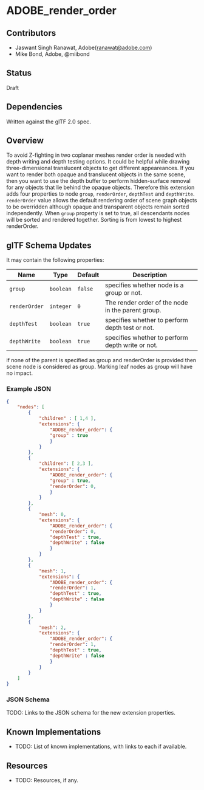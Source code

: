 # ADOBE_render_order

## Contributors

* Jaswant Singh Ranawat, Adobe(ranawat@adobe.com)
* Mike Bond, Adobe, @miibond

## Status

Draft

## Dependencies

Written against the glTF 2.0 spec.

## Overview

To avoid Z-fighting in two coplanar meshes render order is needed with depth writing and depth testing options. It could be helpful while drawing three-dimensional translucent objects to get different appeareances. If you want to render both opaque and translucent objects in the same scene, then you want to use the depth buffer to perform hidden-surface removal for any objects that lie behind the opaque objects. Therefore this extension adds four properties to node `group`, `renderOrder`, `depthTest` and `depthWrite`. `renderOrder` value allows the default rendering order of scene graph objects to be overridden although opaque and transparent objects remain sorted independently. When `group` property is set to true, all descendants nodes will be sorted and rendered together. Sorting is from lowest to highest renderOrder.

## glTF Schema Updates

It may contain the following properties:

| Name       | Type       | Default      | Description |
|----------|------------|--------------|--------------------------------- |
| `group`   | `boolean` | `false` | specifies whether node is a group or not. |
| `renderOrder`   | `integer` | `0` | The render order of the node in the parent group. |
| `depthTest` | `boolean`   | `true`        | specifies whether to perform depth test or not. |
| `depthWrite`    | `boolean` | `true` | specifies whether to perform depth write or not. |


if none of the parent is specified as group and renderOrder is provided then scene node is considered as group. Marking leaf nodes as group will have no impact.

### Example JSON

```json
{
    "nodes": [
        {
            "children" : [ 1,4 ],
            "extensions": {
                "ADOBE_render_order": {
                "group" : true
                }
            }
        },
        {
            "children": [ 2,3 ],
            "extensions": {
                "ADOBE_render_order": {
                "group" : true,
                "renderOrder": 0,
                }
            }
        },
        {
            "mesh": 0,
            "extensions": {
                "ADOBE_render_order": {
                "renderOrder": 0,
                "depthTest" : true,
                "depthWrite" : false
                }
            }
        },
        {
            "mesh": 1,
            "extensions": {
                "ADOBE_render_order": {
                "renderOrder": 1,
                "depthTest" : true,
                "depthWrite" : false
                }
            }
        },
        {
            "mesh": 2,
            "extensions": {
                "ADOBE_render_order": {
                "renderOrder": 1,
                "depthTest" : true,
                "depthWrite" : false
                }
            }
        }
    ]
}
```

### JSON Schema

TODO: Links to the JSON schema for the new extension properties.

## Known Implementations

* TODO: List of known implementations, with links to each if available.

## Resources

* TODO: Resources, if any.

